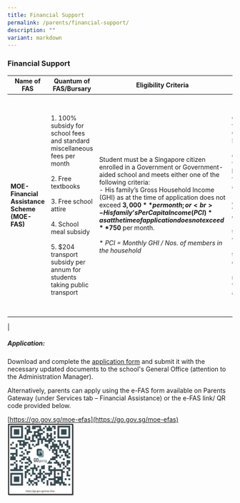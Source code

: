 ```yaml
---
title: Financial Support
permalink: /parents/financial-support/
description: ""
variant: markdown
---
```

### **Financial Support**

| Name of FAS | Quantum of FAS/Bursary | Eligibility Criteria | Additional information | Application Process |
|---|---|---|---|---|
| **MOE-Financial Assistance Scheme (MOE-FAS)** | 1. 100% subsidy for school fees and standard miscellaneous fees per month<br><br>2. Free textbooks<br><br>3. Free school attire<br><br>4. School meal subsidy<br><br>5. $204 transport subsidy per annum for students taking public transport | Student must be a Singapore citizen enrolled in a Government or Government-aided school and meets either one of the following criteria:<br>- His family’s Gross Household Income (GHI) as at the time of application does not exceed **$3,000** per month; or<br>- His family’s Per Capita Income (PCI)* as at the time of application does not exceed **$750** per month.<br><br>* *PCI = Monthly GHI / Nos. of members in the household* | Considered for MOE Opportunity Fund<br><br>Considered for school-based financial assistance<br><br>Awardees will be expected to<br>- Conduct themselves well<br>- Contribute to the school community<br>- Perform reasonably well academically | Students must submit the following to the General Office:<br><br>1. Application Form<br><br>2. Supporting financial documents such as<br>- CPF Statements<br>- Income Tax Assessment Returns,<br>- Pay slips<br>- Written declarations of non-employment (if applicable) |
|

##### **Application:**
Download and complete the [application form](/files/MOE_FAS_Application_Form_2025.pdf) and submit it with the necessary updated documents to the school's General Office (attention to the Administration Manager).

Alternatively, parents can apply using the e-FAS form available on Parents Gateway (under Services tab – Financial Assistance) or the e-FAS link/ QR code provided below.

[https://go.gov.sg/moe-efas](https://go.gov.sg/moe-efas)<br>
<img align="left" src="/images/moe_efas.jpg" style="width:30%">
